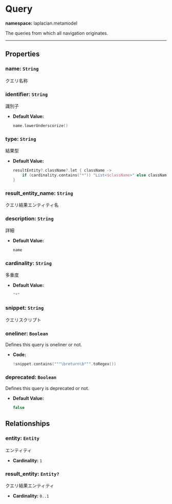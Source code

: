 # **Query**
**namespace:** laplacian.metamodel

The queries from which all navigation originates.




---

## Properties

### name: `String`
クエリ名称

### identifier: `String`
識別子
- **Default Value:**
  ```kotlin
  name.lowerUnderscorize()
  ```

### type: `String`
結果型
- **Default Value:**
  ```kotlin
  resultEntity?.className?.let { className ->
      if (cardinality.contains("*")) "List<$className>" else className
  }
  ```

### result_entity_name: `String`
クエリ結果エンティティ名

### description: `String`
詳細
- **Default Value:**
  ```kotlin
  name
  ```

### cardinality: `String`
多重度
- **Default Value:**
  ```kotlin
  "*"
  ```

### snippet: `String`
クエリスクリプト

### oneliner: `Boolean`
Defines this query is oneliner or not.
- **Code:**
  ```kotlin
  !snippet.contains("""\breturn\b""".toRegex())
  ```

### deprecated: `Boolean`
Defines this query is deprecated or not.
- **Default Value:**
  ```kotlin
  false
  ```

## Relationships

### entity: `Entity`
エンティティ
- **Cardinality:** `1`

### result_entity: `Entity?`
クエリ結果エンティティ
- **Cardinality:** `0..1`